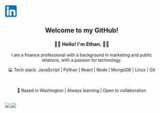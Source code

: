 <p align="center">

<a align="center" href="https://www.linkedin.com/in/ethan-luxton/" target="_blank" rel="noopener noreferrer"><img height="38" src="./images/linkedin.png"></a>&nbsp;&nbsp;

</p>

<h2 align="center">Welcome to my GitHub! 

<h3 align="center">👨‍💻 Hello! I'm Ethan. 👨‍💻</h3>

<p align="center">I am a finance professional with a background in marketing and public relations, with a passion for technology.</p>

<p align="center">💻 Tech stack: JavaScript | Python | React | Node | MongoDB | Linux | Git</p>
</br>
<p align="center">📍 Based in Washington | Always learning | Open to collaboration</p>

</br>

<a href="https://github.com/ethan-luxton/github-readme-stats">
<img align="center" src="https://github-readme-stats.vercel.app/api?username=ethan-luxton&show_icons=true&theme=midnight-purple&card_width=800" />
</a>
<a href="https://github.com/ethan-luxton/github-readme-stats">
<img align="center" src="https://github-readme-stats.vercel.app/api/top-langs/?username=ethan-luxton&theme=midnight-purple&card_width=800&langs_count=10">

</a>


